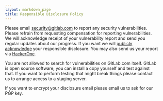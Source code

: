 ```yaml
---
layout: markdown_page
title: Responsible Disclosure Policy
---
```


Please email security@gitlab.com to report any security vulnerabilities. Please
refrain from requesting compensation for reporting vulnerabilities. We will
acknowledge receipt of your vulnerability report and send you regular updates
about our progress. If you want we will [publicly acknowledge](https://about.gitlab.com/vulnerability-acknowledgements/)
 your responsible disclosure. You may also send us your report via [HackerOne](https://hackerone.com/gitlab).  


You are not allowed to search for vulnerabilities on GitLab.com itself. GitLab
is open source software, you can install a copy yourself and test against that.
If you want to perform testing that might break things please contact us to
arrange access to a staging server.


If you want to encrypt your disclosure email please email us to ask for our PGP key.
